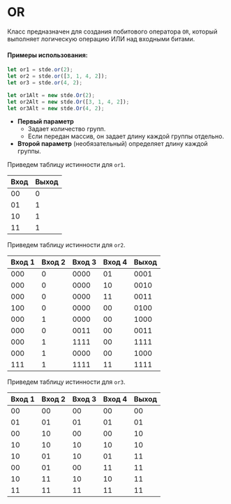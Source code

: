 # OR

Класс предназначен для создания побитового оператора `OR`, который выполняет логическую операцию ИЛИ над входными битами.

#### Примеры использования:

```typescript
let or1 = stde.or(2);
let or2 = stde.or([3, 1, 4, 2]);
let or3 = stde.or(4, 2);

let or1Alt = new stde.Or(2);
let or2Alt = new stde.Or([3, 1, 4, 2]);
let or3Alt = new stde.Or(4, 2);
```

- **Первый параметр** 
	- Задает количество групп.
	- Если передан массив, он задает длину каждой группы отдельно.
- **Второй параметр** (необязательный) определяет длину каждой группы.

Приведем таблицу истинности для `or1`.

| Вход | Выход |
|------|-------|
| 00   | 0     |
| 01   | 1     |
| 10   | 1     |
| 11   | 1     |

Приведем таблицу истинности для `or2`.

| Вход 1 | Вход 2 | Вход 3 | Вход 4 | Выход |
|--------|--------|--------|--------|-------|
| 000    | 0      | 0000   | 01     | 0001  |
| 000    | 0      | 0000   | 10     | 0010  |
| 000    | 0      | 0000   | 11     | 0011  |
| 100    | 0      | 0000   | 00     | 0100  |
| 000    | 1      | 0000   | 00     | 1000  |
| 000    | 0      | 0011   | 00     | 0011  |
| 000    | 1      | 1111   | 00     | 1111  |
| 000    | 1      | 0000   | 00     | 1000  |
| 111    | 1      | 1111   | 11     | 1111  |

Приведем таблицу истинности для `or3`.

| Вход 1 | Вход 2 | Вход 3 | Вход 4 | Выход |
|--------|--------|--------|--------|-------|
| 00     | 00     | 00     | 00     | 00    |
| 01     | 01     | 01     | 01     | 01    |
| 00     | 10     | 00     | 00     | 10    |
| 10     | 10     | 10     | 10     | 10    |
| 10     | 01     | 10     | 01     | 11    |
| 00     | 01     | 00     | 11     | 11    |
| 10     | 11     | 10     | 10     | 11    |
| 11     | 11     | 11     | 11     | 11    |